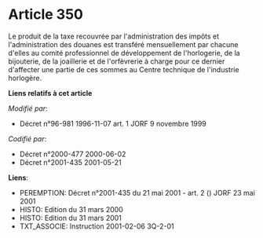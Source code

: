 # Article 350

Le produit de la taxe recouvrée par l'administration des impôts et l'administration des douanes est transféré mensuellement
par chacune d'elles au comité professionnel de développement de l'horlogerie, de la bijouterie, de la joaillerie et de
l'orfèvrerie à charge pour ce dernier d'affecter une partie de ces sommes au Centre technique de l'industrie horlogère.

**Liens relatifs à cet article**

_Modifié par_:

  - Décret n°96-981 1996-11-07 art. 1 JORF 9 novembre 1999

_Codifié par_:

  - Décret n°2000-477 2000-06-02
  - Décret n°2001-435 2001-05-21

**Liens**:

  - PEREMPTION: Décret n°2001-435 du 21 mai 2001 - art. 2 () JORF 23 mai 2001
  - HISTO: Edition du 31 mars 2000
  - HISTO: Edition du 31 mars 2001
  - TXT_ASSOCIE: Instruction 2001-02-06 3Q-2-01
